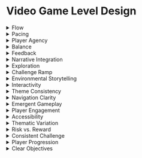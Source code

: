 

# Video Game Level Design

<details>

<summary>Flow</summary>

- Creating a seamless and engaging player experience.

- Balancing challenge with skill level to maintain engagement.

- Guiding players through the level without frustration.

</details>

<details>

<summary>Pacing</summary>

- Controlling the rhythm and tempo of gameplay.

- Providing moments of tension, action, and relaxation.

- Ensuring players don't feel overwhelmed or bored.

</details>

<details>

<summary>Player Agency</summary>

- Empowering players to make meaningful choices.

- Allowing for multiple paths and approaches to challenges.

- Letting players influence the outcome of the game.

</details>

<details>

<summary>Balance</summary>

- Ensuring fairness and equilibrium in gameplay.

- Adjusting difficulty to match player progression.

- Avoiding situations where one strategy dominates.

</details>

<details>

<summary>Feedback</summary>

- Providing clear and immediate responses to player actions.

- Using visual, audio, or haptic cues to communicate information.

- Helping players understand cause-and-effect.

</details>

<details>

<summary>Narrative Integration</summary>

- Integrating storytelling elements into level design.

- Creating environments that reinforce the game's narrative.

- Using level design to advance the plot or reveal lore.

</details>

<details>

<summary>Exploration</summary>

- Encouraging players to discover hidden areas and secrets.

- Rewarding curiosity with new items, knowledge, or shortcuts.

- Designing non-linear spaces that invite exploration.

</details>

<details>

<summary>Challenge Ramp</summary>

- Gradually increasing the difficulty to match player skill growth.

- Starting with simpler challenges and progressing to complex ones.

- Avoiding sudden spikes in difficulty.

</details>

<details>

<summary>Environmental Storytelling</summary>

- Conveying narrative details through the game world itself.

- Using visual cues, props, and environmental changes to tell a story.

- Allowing players to piece together lore through observation.

</details>

<details>

<summary>Interactivity</summary>

- Making the environment interactive and reactive.

- Allowing players to manipulate objects or affect the world.

- Creating a sense of immersion and agency.

</details>

<details>

<summary>Theme Consistency</summary>

- Maintaining visual and thematic coherence throughout the level.

- Ensuring that assets and elements fit within the game's world.

- Avoiding jarring inconsistencies in aesthetics.

</details>

<details>

<summary>Navigation Clarity</summary>

- Helping players understand where to go and how to progress.

- Using level geometry, lighting, and signage for guidance.

- Minimizing confusion and frustration in navigation.

</details>

<details>

<summary>Emergent Gameplay</summary>

- Creating situations where unexpected gameplay emerges.

- Allowing players to use game mechanics in creative ways.

- Fostering emergent stories and solutions.

</details>

<details>

<summary>Player Engagement</summary>

- Designing challenges that keep players invested and interested.

- Offering a variety of activities and objectives.

- Using visual and auditory cues to maintain engagement.

</details>

<details>

<summary>Accessibility</summary>

- Ensuring that players of different abilities can enjoy the game.

- Providing options for adjusting difficulty or controls.

- Avoiding barriers that exclude players.

</details>

<details>

<summary>Thematic Variation</summary>

- Introducing variety in environments and gameplay.

- Preventing monotony by changing settings, challenges, and visuals.

- Surprising players with new experiences.

</details>

<details>

<summary>Risk vs. Reward</summary>

- Creating situations where taking risks can lead to greater rewards.

- Balancing the potential gain with potential loss.

- Encouraging strategic decision-making.

</details>

<details>

<summary>Consistent Challenge</summary>

- Maintaining a consistent level of difficulty throughout the level.

- Ensuring that players don't encounter sudden difficulty spikes.

- Providing a smooth learning curve.

</details>

<details>

<summary>Player Progression</summary>

- Designing levels that reflect player growth and skill development.

- Challenging players appropriately based on their progress.

- Rewarding players for improving their abilities.

</details>

<details>

<summary>Clear Objectives</summary>

- Ensuring players always know their goals and objectives.

- Using clear objectives to drive gameplay forward.

- Avoiding confusion about what players should do.

</details>
